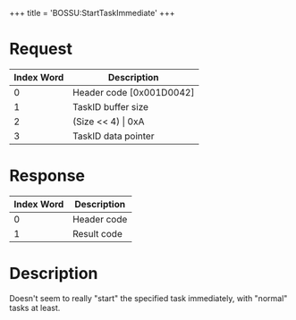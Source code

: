 +++
title = 'BOSSU:StartTaskImmediate'
+++

# Request

| Index Word | Description                |
|------------|----------------------------|
| 0          | Header code \[0x001D0042\] |
| 1          | TaskID buffer size         |
| 2          | (Size \<\< 4) \| 0xA       |
| 3          | TaskID data pointer        |

# Response

| Index Word | Description |
|------------|-------------|
| 0          | Header code |
| 1          | Result code |

# Description

Doesn't seem to really "start" the specified task immediately, with
"normal" tasks at least.